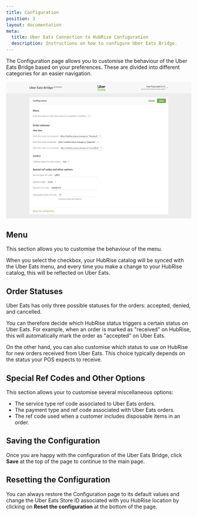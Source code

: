 ```yaml
---
title: Configuration
position: 3
layout: documentation
meta:
  title: Uber Eats Connection to HubRise Configuration
  description: Instructions on how to configure Uber Eats Bridge.
---
```


The Configuration page allows you to customise the behaviour of the Uber Eats Bridge based on your preferences.
These are divided into different categories for an easier navigation.

![Uber Eats Bridge configuration page](../images/002-en-configuration-page.png)

## Menu

This section allows you to customise the behaviour of the menu.

When you select the checkbox, your HubRise catalog will be synced with the Uber Eats menu, and every time you make a change to your HubRise catalog, this will be reflected on Uber Eats.

## Order Statuses

Uber Eats has only three possible statuses for the orders: accepted, denied, and cancelled.

You can therefore decide which HubRise status triggers a certain status on Uber Eats. For example, when an order is marked as "received" on HubRise, this will automatically mark the order as "accepted" on Uber Eats.

On the other hand, you can also customise which status to use on HubRise for new orders received from Uber Eats. This choice typically depends on the status your POS expects to receive.

## Special Ref Codes and Other Options

This section allows your to customise several miscellaneous options:

- The service type ref code associated to Uber Eats orders.
- The payment type and ref code associated with Uber Eats orders.
- The ref code used when a customer includes disposable items in an order.

## Saving the Configuration

Once you are happy with the configuration of the Uber Eats Bridge, click **Save** at the top of the page to continue to the main page.

## Resetting the Configuration

You can always restore the Configuration page to its default values and change the Uber Eats Store ID associated with you HubRise location by clicking on **Reset the configuration** at the bottom of the page.
